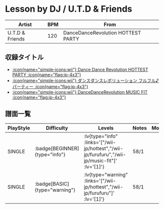 # Lesson by DJ / U.T.D & Friends

|Artist|BPM|From|
|------|---|----|
|U.T.D & Friends|120|DanceDanceRevolution HOTTEST PARTY|

## 収録タイトル

- [ :icon{name="simple-icons:wii"} Dance Dance Revolution HOTTEST PARTY :icon{name="flag:jp-4x3"} ](/wii-jp/hottest)
- [ :icon{name="simple-icons:wii"} ダンスダンスレボリューション フルフル♪パーティー :icon{name="flag:jp-4x3"} ](/wii-jp/furufuru)
- [ :icon{name="simple-icons:wii"} DanceDanceRevolution MUSIC FIT :icon{name="flag:jp-4x3"} ](/wii-jp/music-fit)

## 譜面一覧

|PlayStyle|Difficulty|Levels|Notes|Movie|
|---------|----------|------|-----|-----|
|SINGLE| :badge[BEGINNER]{type="info"} | :lv{type="info" :links='["/wii-jp/hottest","/wii-jp/furufuru","/wii-jp/music-fit"]' :lv='[1]'} |58/1||
|SINGLE| :badge[BASIC]{type="warning"} | :lv{type="warning" :links='["/wii-jp/hottest","/wii-jp/furufuru"]' :lv='[1]'} |58/1||

